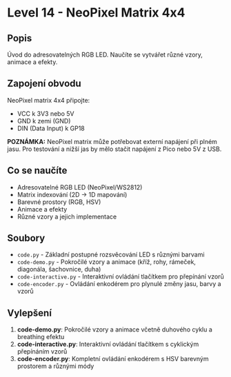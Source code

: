 # Level 14 - NeoPixel Matrix 4x4

## Popis
Úvod do adresovatelných RGB LED. Naučíte se vytvářet různé vzory, animace a efekty.

## Zapojení obvodu
NeoPixel matrix 4x4 připojte:
- VCC k 3V3 nebo 5V
- GND k zemi (GND)
- DIN (Data Input) k GP18

**POZNÁMKA:** NeoPixel matrix může potřebovat externí napájení při plném jasu. Pro testování a nižší jas by mělo stačit napájení z Pico nebo 5V z USB.

## Co se naučíte
- Adresovatelné RGB LED (NeoPixel/WS2812)
- Matrix indexování (2D -> 1D mapování)
- Barevné prostory (RGB, HSV)
- Animace a efekty
- Různé vzory a jejich implementace

## Soubory
- `code.py` - Základní postupné rozsvěcování LED s různými barvami
- `code-demo.py` - Pokročilé vzory a animace (kříž, rohy, rámeček, diagonála, šachovnice, duha)
- `code-interactive.py` - Interaktivní ovládání tlačítkem pro přepínání vzorů
- `code-encoder.py` - Ovládání enkodérem pro plynulé změny jasu, barvy a vzorů

## Vylepšení
1. **code-demo.py**: Pokročilé vzory a animace včetně duhového cyklu a breathing efektu
2. **code-interactive.py**: Interaktivní ovládání tlačítkem s cyklickým přepínáním vzorů
3. **code-encoder.py**: Kompletní ovládání enkodérem s HSV barevným prostorem a různými módy
